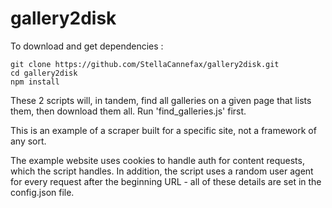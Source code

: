 gallery2disk
============

To download and get dependencies : 

	git clone https://github.com/StellaCannefax/gallery2disk.git
	cd gallery2disk
	npm install


These 2 scripts will, in tandem, find all galleries on a given page that lists them, then download them all.  Run 'find_galleries.js' first.

This is an example of a scraper built for a specific site, not a framework of any sort. 

The example website uses cookies to handle auth for content requests, which the script handles.  In addition, the script uses a random user agent for every request after the beginning URL - all of these details are set in the config.json file.

